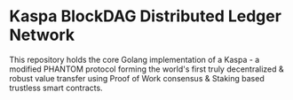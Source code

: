 # Kaspa BlockDAG Distributed Ledger Network

This repository holds the core Golang implementation of a Kaspa - a modified PHANTOM protocol forming the world's first truly decentralized & robust value transfer using Proof of Work consensus & Staking based trustless smart contracts.



